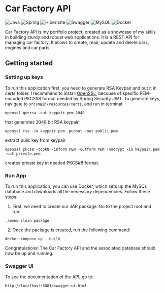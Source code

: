 # Car Factory API 
![Java](https://img.shields.io/badge/java-%23ED8B00.svg?style=for-the-badge&logo=openjdk&logoColor=white) 
![Spring](https://img.shields.io/badge/spring-%236DB33F.svg?style=for-the-badge&logo=spring&logoColor=white)
![Hibernate](https://img.shields.io/badge/Hibernate-59666C?style=for-the-badge&logo=Hibernate&logoColor=white)
![Swagger](https://img.shields.io/badge/-Swagger-%23Clojure?style=for-the-badge&logo=swagger&logoColor=white)
![MySQL](https://img.shields.io/badge/mysql-%2300f.svg?style=for-the-badge&logo=mysql&logoColor=white)
![Docker](https://img.shields.io/badge/docker-%230db7ed.svg?style=for-the-badge&logo=docker&logoColor=white)

Car Factory APi is my portfolio project, created as a showcase of my skills in building sturdy and robust web applications.
It is a REST API for managing car factory. It allows to create, read, update and delete cars, engines and car parts.
## Getting started

### Setting up keys
To run this application first, you need to generate RSA Keypair and put it in certs folder.
I recommend to install [OpenSSL](https://wiki.openssl.org/index.php/Binaries), becouse of specific  PEM-encoded PKCS#8 format
needed by Spring Security JWT. 
To generate keys, navigate to `src/main/resources/certs`, and run in terminal: 
```
openssl genrsa -out keypair.pem 2048
```
that generates 2048 bit RSA keypair
```
openssl rsa -in keypair.pem -pubout -out public.pem
```
extract pulic key from keypair 
```
openssl pkcs8 -topk8 -inform PEM -outform PEM -nocrypt -in keypair.pem -out private.pem
````
creates private key in needed PKCS#8 format.

### Run App

To run this application, you can use Docker, which sets up the MySQL database and downloads all the necessary dependencies. Follow these steps:
1. First, we need to create our JAR package. Go to the project root and run:
```
./mvnw clean package
```
2. Once the package is created, run the following command:
```
docker-compose up --build
```
Congratulations! The Car Factory API and the associated database should now be up and running.

### Swagger UI

To see the documentation of the API, go to:
```
http://localhost:8081/swagger-ui.html
```



